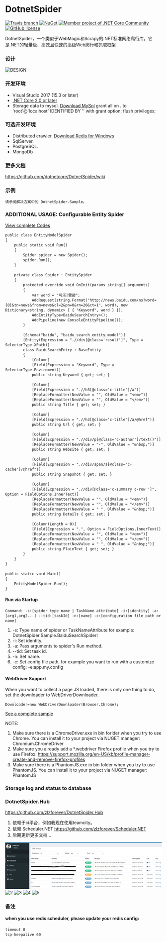 # DotnetSpider

[![Travis branch](https://travis-ci.org/dotnetcore/DotnetSpider.svg?branch=master)](https://travis-ci.org/dotnetcore/DotnetSpider)
[![NuGet](https://img.shields.io/nuget/v/DotnetSpider.Extension.svg)](https://www.nuget.org/packages/DotnetSpider.Extension)
[![Member project of .NET Core Community](https://img.shields.io/badge/member%20project%20of-NCC-9e20c9.svg)](https://github.com/dotnetcore)
[![GitHub license](https://img.shields.io/aur/license/yaourt.svg)](https://raw.githubusercontent.com/dotnetcore/DotnetSpider/master/LICENSE)

 DotnetSpider，一个类似于WebMagic和Scrapy的.NET标准网络爬行库。它是.NET的轻量级，高效且快速的高级Web爬行和抓取框架

### 设计

![DESIGN](https://github.com/dotnetcore/DotnetSpider/raw/master/images/DESIGN.jpg)

### 开发环境

- Visual Studio 2017 (15.3 or later)
- [.NET Core 2.0 or later](https://www.microsoft.com/net/download/windows)
- Storage data to mysql. [Download MySql](https://dev.mysql.com/downloads/mysql/)
  grant all on _._ to 'root'@'localhost' IDENTIFIED BY '' with grant option;
  flush privileges;

### 可选开发环境

- Distributed crawler. [Download Redis for Windows](https://github.com/MSOpenTech/redis/releases)
- SqlServer.
- PostgreSQL.
- MongoDb

### 更多文档

https://github.com/dotnetcore/DotnetSpider/wiki

### 示例

    请参阅解决方案中的 DotnetSpider.Sample。



### ADDITIONAL USAGE: Configurable Entity Spider

[View complete Codes](https://github.com/zlzforever/DotnetSpider/blob/master/src/DotnetSpider.Sample/JdSkuSampleSpider.cs)

    public class EntityModelSpider
    {
    	public static void Run()
    	{
    		Spider spider = new Spider();
    		spider.Run();
    	}

    	private class Spider : EntitySpider
    	{
    		protected override void OnInit(params string[] arguments)
    		{
    			var word = "可乐|雪碧";
    			AddRequest(string.Format("http://news.baidu.com/ns?word={0}&tn=news&from=news&cl=2&pn=0&rn=20&ct=1", word), new Dictionary<string, dynamic> { { "Keyword", word } });
    			AddEntityType<BaiduSearchEntry>();
    			AddPipeline(new ConsoleEntityPipeline());
    		}

    		[Schema("baidu", "baidu_search_entity_model")]
    		[Entity(Expression = ".//div[@class='result']", Type = SelectorType.XPath)]
    		class BaiduSearchEntry : BaseEntity
    		{
    			[Column]
    			[Field(Expression = "Keyword", Type = SelectorType.Enviroment)]
    			public string Keyword { get; set; }

    			[Column]
    			[Field(Expression = ".//h3[@class='c-title']/a")]
    			[ReplaceFormatter(NewValue = "", OldValue = "<em>")]
    			[ReplaceFormatter(NewValue = "", OldValue = "</em>")]
    			public string Title { get; set; }

    			[Column]
    			[Field(Expression = ".//h3[@class='c-title']/a/@href")]
    			public string Url { get; set; }

    			[Column]
    			[Field(Expression = ".//div/p[@class='c-author']/text()")]
    			[ReplaceFormatter(NewValue = "-", OldValue = "&nbsp;")]
    			public string Website { get; set; }

    			[Column]
    			[Field(Expression = ".//div/span/a[@class='c-cache']/@href")]
    			public string Snapshot { get; set; }

    			[Column]
    			[Field(Expression = ".//div[@class='c-summary c-row ']", Option = FieldOptions.InnerText)]
    			[ReplaceFormatter(NewValue = "", OldValue = "<em>")]
    			[ReplaceFormatter(NewValue = "", OldValue = "</em>")]
    			[ReplaceFormatter(NewValue = " ", OldValue = "&nbsp;")]
    			public string Details { get; set; }

    			[Column(Length = 0)]
    			[Field(Expression = ".", Option = FieldOptions.InnerText)]
    			[ReplaceFormatter(NewValue = "", OldValue = "<em>")]
    			[ReplaceFormatter(NewValue = "", OldValue = "</em>")]
    			[ReplaceFormatter(NewValue = " ", OldValue = "&nbsp;")]
    			public string PlainText { get; set; }
    		}
    	}
    }

    public static void Main()
    {
    	EntityModelSpider.Run();
    }

#### Run via Startup

    Command: -s:[spider type name | TaskName attribute] -i:[identity] -a:[arg1,arg2...] --tid:[taskId] -n:[name] -c:[configuration file path or name]

1.  -s: Type name of spider or TaskNameAttribute for example: DotnetSpider.Sample.BaiduSearchSpiderl
2.  -i: Set identity.
3.  -a: Pass arguments to spider's Run method.
4.  --tid: Set task id.
5.  -n: Set name.
6.  -c: Set config file path, for example you want to run with a customize config: -e:app.my.config

#### WebDriver Support

When you want to collect a page JS loaded, there is only one thing to do, set the downloader to WebDriverDownloader.

    Downloader=new WebDriverDownloader(Browser.Chrome);

[See a complete sample](https://github.com/zlzforever/DotnetSpider/blob/master/src/DotnetSpider.Sample/JdSkuWebDriverSample.cs)

NOTE:

1.  Make sure there is a ChromeDriver.exe in bin forlder when you try to use Chrome. You can install it to your project via NUGET manager: Chromium.ChromeDriver
2.  Make sure you already add a \*.webdriver Firefox profile when you try to use Firefox: https://support.mozilla.org/en-US/kb/profile-manager-create-and-remove-firefox-profiles
3.  Make sure there is a PhantomJS.exe in bin folder when you try to use PhantomJS. You can install it to your project via NUGET manager: PhantomJS

### Storage log and status to database

### DotnetSpider.Hub

https://github.com/zlzforever/DotnetSpider.Hub

1.  依赖于ci平台，例如我现在使用teamcity。
2.  依赖 Scheduler.NET https://github.com/zlzforever/Scheduler.NET
3.  后期更新更多文档...

![1](https://github.com/dotnetcore/DotnetSpider/raw/master/images/1.png)
![2](https://github.com/dotnetcore/DotnetSpider/raw/master/images/2.png)
![3](https://github.com/dotnetcore/DotnetSpider/raw/master/images/3.png)
![4](https://github.com/dotnetcore/DotnetSpider/raw/master/images/4.png)
![5](https://github.com/dotnetcore/DotnetSpider/raw/master/images/5.png)

### 备注

#### when you use redis scheduler, please update your redis config:

    timeout 0
    tcp-keepalive 60

